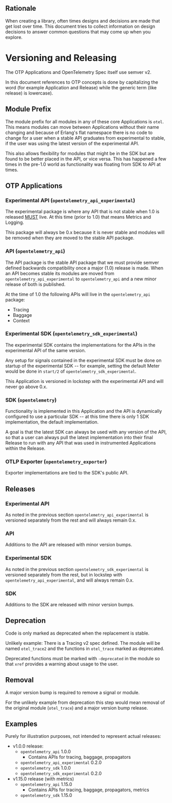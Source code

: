 Rationale
---

When creating a library, often times designs and decisions are made that get lost over time. This document tries to collect information on design decisions to answer common questions that may come up when you explore.

# Versioning and Releasing

The OTP Applications and OpenTelemetry Spec itself use semver v2.

In this document references to OTP concepts is done by capitalizing the word
(for example Application and Release) while the generic term (like release) is
lowercase).

## Module Prefix

The module prefix for all modules in any of these core Applications is
`otel`. This means modules can move between Applications without their name
changing and because of Erlang's flat namespace there is no code to change for a
user when a stable API graduates from experimental to stable, if the user was
using the latest version of the experimental API.

This also allows flexibility for modules that might be in the SDK but are found
to be better placed in the API, or vice versa. This has happened a few times in
the pre-1.0 world as functionality was floating from SDK to API at times.

## OTP Applications

### Experimental API (`opentelemetry_api_experimental`)

The experimental package is where any API that is not stable when 1.0 is
released [MUST] live. At this time (prior to 1.0) that means Metrics and Logging.

This package will always be 0.x because it is never stable and modules will be
removed when they are moved to the stable API package.

[MUST]: https://tools.ietf.org/html/rfc2119#section-1

### API (`opentelemetry_api`)

The API package is the stable API package that we must provide semver defined
backwards compatibility once a major (1.0) release is made. When an API becomes
stable its modules are moved from `opentelemetry_api_experimental` to
`opentelemetry_api` and a new minor release of both is published.

At the time of 1.0 the following APIs will live in the `opentelemetry_api`
package:

* Tracing
* Baggage
* Context

### Experimental SDK (`opentelemetry_sdk_experimental`)

The experimental SDK contains the implementations for the APIs in the
experimental API of the same version.

Any setup for signals contained in the experimental SDK must be done on startup
of the experimental SDK -- for example, setting the default Meter would be done
in `start/2` of `opentelemetry_sdk_experimental`.

This Application is versioned in lockstep with the experimental API and will
never go above 0.x.

### SDK (`opentelemetry`)

Functionality is implemented in this Application and the API is dynamically
configured to use a particular SDK -- at this time there is only 1 SDK
implementation, the default implementation.

A goal is that the latest SDK can always be used with any version of the API, so
that a user can always pull the latest implementation into their final Release
to run with any API that was used in instrumented Applications within the
Release.

### OTLP Exporter (`opentelemetry_exporter`)

Exporter implementations are tied to the SDK's public API.

## Releases

### Experimental API

As noted in the previous section `opentelemetry_api_experimental` is versioned
separately from the rest and will always remain 0.x.

### API

Additions to the API are released with minor version bumps.

### Experimental SDK

As noted in the previous section `opentelemetry_sdk_experimental` is versioned
separately from the rest, but in lockstep with `opentelemetry_api_experimental`,
and will always remain 0.x.

### SDK

Additions to the SDK are released with minor version bumps.

## Deprecation

Code is only marked as deprecated when the replacement is stable.

Unlikely example: There is a Tracing v2 spec defined. The module will be named
`otel_trace2` and the functions in `otel_trace` marked as deprecated.

Deprecated functions must be marked with `-deprecated` in the module so that
`xref` provides a warning about usage to the user.

## Removal

A major version bump is required to remove a signal or module.

For the unlikely example from deprecation this step would mean removal of the
original module (`otel_trace`) and a major version bump release.

## Examples

Purely for illustration purposes, not intended to represent actual releases:

- v1.0.0 release:
   - `opentelemetry_api` 1.0.0
     - Contains APIs for tracing, baggage, propagators
   - `opentelemetry_api_experimental` 0.2.0
   - `opentelemetry_sdk` 1.0.0
   - `opentelemetry_sdk_experimental` 0.2.0
- v1.15.0 release (with metrics)
   - `opentelemetry_api` 1.15.0
     - Contains APIs for tracing, baggage, propagators, metrics
   - `opentelemetry_sdk` 1.15.0
   
